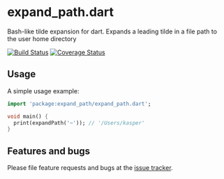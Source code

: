 # expand_path.dart

Bash-like tilde expansion for dart. Expands a leading tilde in a file path to the user home directory

[![Build Status](https://travis-ci.org/kasperpeulen/expand_path.dart.svg?branch=master)](https://travis-ci.org/kasperpeulen/expand_path.dart)
[![Coverage Status](https://coveralls.io/repos/kasperpeulen/expand_path.dart/badge.svg?branch=master&service=github)](https://coveralls.io/github/kasperpeulen/expand_path.dart?branch=master)

## Usage

A simple usage example:

```dart
import 'package:expand_path/expand_path.dart';

void main() {
  print(expandPath('~')); // '/Users/kasper'
}

```

## Features and bugs

Please file feature requests and bugs at the [issue tracker][tracker].

[tracker]: https://github.com/kasperpeulen/expand_path